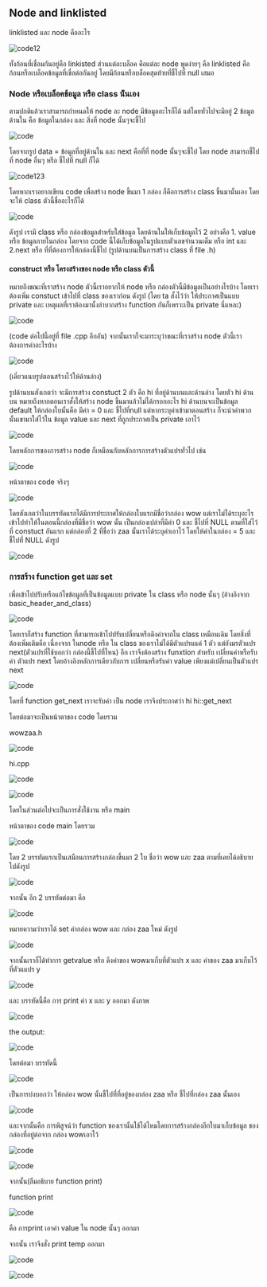 ## Node and linklisted

linklisted และ node คืออะไร 

![code12](https://media.discordapp.net/attachments/784804366904590388/1074030131280097291/image.png?width=757&height=437)

ทั้งก้อนที่เชื่อมกันอยู่คือ linkisted ส่วนแต่ละบล็อค คือแต่ละ node พูดง่ายๆ คือ linklisted คือก้อนหรือเบล็อคข้อมูลที่เขื่อต่อกันอยู่ โดยมีก้อนหรือบล็อคสุดท้ายที่ชี้ไปที่ null เสมอ

### Node หรือเบล็อคข้อมูล หรือ class น้ันเอง

 ตามปกติแล้วเราสามารถกำหนดให้ node ละ node มีข้อมูลอะไรก็ได้ แต่โดยทั่วไปจะมีอยู่ 2 ข้อมูลด้านใน คือ ข้อมูลในกล่อง และ สิ่งที่ node นั้นๆจะชี้ไป

 ![code](https://media.discordapp.net/attachments/784804366904590388/1074036745311633539/image.png?width=732&height=437)

 โดยจากรูป 
 data = ข้อมูลที่อยู่ด้านใน และ next คือที่ที่ node นั้นๆจะชี้ไป โดย node สามารถชี้ไปที่ node อื่นๆ หรือ ชี้ไปที่ null ก็ได้ 

 ![code123](https://media.discordapp.net/attachments/784804366904590388/1074037908832526410/image.png?width=680&height=437)

โดยหากเราอยากเขียน code เพื่อสร้าง node ขึ้นมา 1 กล่อง ก็คือการสร้าง class ขึ้นมานั้นเอง โดยจะให้ class ตัวนี้ชื่ออะไรก็ได้

![code](https://media.discordapp.net/attachments/784804366904590388/1074038486585323530/image.png)

ดังรูป เรามี class หรือ กล่องข้อมูลสำหรับใส่ข้อมูล โดยด้านในให้เก็บข้อมูลไว้ 2 อย่างคือ 1. value หรือ ข้อมูลภายในกล่อง โดยจาก code นี้ได้เก็บข้อมูลในรูปแบบตัวเลขจำนวนเต็ม หรือ int และ 2.next หรือ ที่ที่ต้องการให้กล่องนี้ชี้ไป (รูปด้านบนเป็นการสร้าง class ที่ file .h)

#### construct หรือ โครงสร้างของ node หรือ class ตัวนี้

หมายถึงขณะที่เราสร้าง node ตัวนี้เราอยากให้ node หรือ กล่องตัวนี้มีข้อมูลเป็นอย่างไรบ้าง โดยเราต้องเพิ่ม constuct เข้าไปที่ class ของเราก่อน ดังรูป (โดย ta สั้งไว้ว่า ให้ประกาศเป็นแบบ private และ เหตุผลที่เราต้องมานั้งลำบากสร้าง function กันก็เพราะเป็น private นี่แหละ)

![code](https://media.discordapp.net/attachments/784804366904590388/1074040315129901226/image.png)

(code ต่อไปนี้อยู่ที่ file .cpp อีกอัน) จากนั้นเราก็จะมาระบุว่าขณะที่เราสร้าง node ตัวนี้เราต้องการค่าอะไรบ้าง

![code](https://media.discordapp.net/attachments/784804366904590388/1074039967002673183/image.png)

(เดี่ยวแนบรูปตอนสร้างไว้ให้ด้านล่าง)

รูปด้านบนสังเกตว่า จะมีการสร้าง constuct 2 ตัว คือ hi ที่อยู่ด้านบนและด้านล่าง โดยตัว hi ด้านบน หมายถึงหากตอนเราสั้งให้สร้าง node ขึ้นมาแล้วไม่ได้กรอกอะไร hi ด้านบนจะเป็นข้อมูล default ให้กล่องใบนั้นคือ มีค่า = 0 และ ชี้ไปที่null แต่หากระบุค่าเข้ามาตอนสร้าง ก็จะนำค่าพวกนั้นเขามาใส่ไว้ใน ข้อมูล value และ next ที่ถูกประกาศเป็น private เอาไว้

![code](https://media.discordapp.net/attachments/784804366904590388/1074041979924652152/image.png)

โดยหลักการของการสร้าง node ก็เหมือนกับหลักการการสร้างตัวแปรทั่วไป เช่น 

![code](https://media.discordapp.net/attachments/784804366904590388/1074043164022812712/image.png?width=454&height=437)

หน้าตาของ code จริงๆ 

![code](https://media.discordapp.net/attachments/784804366904590388/1074041979924652152/image.png)

โดยสังเกตว่าในบรรทัดแรกได้มีการประกาศให้กล่องใบแรกมีชื่อว่ากล่อง wow แต่เราไม่ได้ระบุอะไรเข้าไปทำให้ในตอนนี้กล่องที่มีชื่อว่า wow นั้น เป็นกล่องเปล่าที่มีค่า 0 และ ชี้ไปที่ NULL ตามที่ใส่ไว้ที่ constuct อันแรก
แต่กล่องที่ 2 ที่ชื่อว่า zaa นั้นเราได้ระบุค่าเอาไว้ โดยให้ค่าในกล่อง = 5 และ ชื้ไปที่ NULL ดังรูป

![code](https://media.discordapp.net/attachments/784804366904590388/1074044392257618050/image.png?width=626&height=437)

### การสร้าง function get และ set 

 เพื่อเข้าไปปรับหรือแก้ไขข้อมูลที่เป็นข้อมูลแบบ private ใน class หรือ node นั้นๆ (อ้างอิงจาก basic_header_and_class)

![code](https://media.discordapp.net/attachments/784804366904590388/1074045833055580360/image.png)
 
 โดยเราก็สร้าง function ที่สามารถเข้าไปปรับเปลี่ยนหรือดึงค่าจากใน class เหมือนเดิม
 โดยสิ่งที่ต้องเพิ่มเติมคือ เนื่องจาก ในnode หรือ ใน class ของเราไม่ได้มีตัวแปรแแค่ 1 ตัว แต่ยังมรตัวแปร next(ตัวแปรที่ใช้บอกว่า กล่องนี้ชี้ไปที่ไหน) อีก เราจึงต้องสร้าง funxtion สำหรับ เปลี่ยนค่าหรือรับค่า ตัวแปร next โดยอ้างอิงหลักการเดียวกับการ เปลี่ยนหรือรับค่า value เพียงแต่เปลี่ยนเป็นตัวแปร next  

 ![code](https://media.discordapp.net/attachments/784804366904590388/1074046951475126373/image.png)

 โดยที่ function get_next เราจะรับค่า เป็น node เราจึงประกาศว่า hi hi::get_next 

 โดยต่อมาจะเป็นหน้าตาของ code โดยรวม

 wowzaa.h

![code](https://media.discordapp.net/attachments/784804366904590388/1074047612191260783/image.png?width=344&height=437)

hi.cpp

![code](https://media.discordapp.net/attachments/784804366904590388/1074047836552970290/image.png?width=348&height=437)

![code](https://media.discordapp.net/attachments/784804366904590388/1074047882061152376/image.png)

โดยในส่วนต่อไปจะเป็นการสั่งใช้งาน หรือ main

หน้าตาของ code main โดยรวม

![code](https://media.discordapp.net/attachments/784804366904590388/1074048361553997895/image.png?width=712&height=437)

โดย 2 บรรทัดแรกเป็นเสมือนการสร้างกล่องขึ้นมา 2 ใบ ชื่อว่า wow และ zaa ตามที่เคยได้อธิบายไปดังรูป

![code](https://media.discordapp.net/attachments/784804366904590388/1074044392257618050/image.png?width=626&height=437)

จากนั้น อีก 2 บรรทัดต่อมา คือ 

![code](https://media.discordapp.net/attachments/784804366904590388/1074048768195960977/image.png)

หมายความว่าเราได้ set ค่ากล่อง wow และ กล่อง zaa ใหม่ ดังรูป

![code](https://media.discordapp.net/attachments/784804366904590388/1074049208547561572/image.png?width=618&height=437)

จากนั้นเราก็ได้ทำการ getvalue หรือ ดีงค่าของ wowมาเก็บที่ตัวแปร x และ ค่าของ zaa มาเก็บไว้ที่ตัวแแปร y

![code](https://media.discordapp.net/attachments/784804366904590388/1074049580620070912/image.png)

และ บรรทัดนี้คือ การ print ค่า x และ y ออกมา ดังภาพ

![code](https://media.discordapp.net/attachments/784804366904590388/1074049897159991306/image.png)

the output:

![code](https://media.discordapp.net/attachments/784804366904590388/1074049937223995544/image.png)

โดยต่อมา บรรทัดนี้

![code](https://media.discordapp.net/attachments/784804366904590388/1074050591627681812/image.png)

เป็นการบ่งบอกว่า ให้กล่อง wow นั้นชี้ไปที่ที่อยู่ของกล่อง zaa หรือ ชี้ไปที่กล่อง zaa นั้นเอง

![code](https://media.discordapp.net/attachments/784804366904590388/1074050977319096411/image.png?width=571&height=437)

และจากนั้นคือ การพิสูจน์ว่า function ของเรานั้นใช้ได้ไหมโดยการสร้างกล่องอีกใบมาเก็บข้อมูล ของกล่องที่อยู่ต่อจาก กล่อง wowเอาไว้ 

![code](https://media.discordapp.net/attachments/784804366904590388/1074051450981843144/image.png)

![code](https://media.discordapp.net/attachments/784804366904590388/1074051760739581972/image.png?width=677&height=437)

จากนั้น(ลืมอธิบาย function print)

function print 

![code](https://media.discordapp.net/attachments/784804366904590388/1074052031817453680/image.png)

คือ การprint เอาค่า value ใน node นั้นๆ ออกมา

จากนั้น เราจึงสั่ง print temp ออกมา 

![code](https://media.discordapp.net/attachments/784804366904590388/1074052420033859725/image.png)

![code](https://media.discordapp.net/attachments/784804366904590388/1074052553723088896/image.png)







